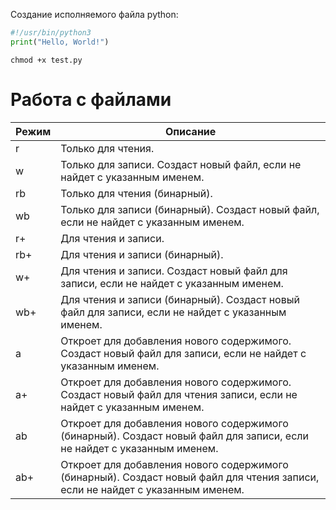 Создание исполняемого файла python:
```python
#!/usr/bin/python3
print("Hello, World!")
```

```
chmod +x test.py
```

# Работа с файлами
| Режим | Описание                                                                                                                       |
| ----- | ------------------------------------------------------------------------------------------------------------------------------ |
| r     | Только для чтения.                                                                                                             |
| w     | Только для записи. Создаст новый файл, если не найдет с указанным именем.                                                      |
| rb    | Только для чтения (бинарный).                                                                                                  |
| wb    | Только для записи (бинарный). Создаст новый файл, если не найдет с указанным именем.                                           |
| r+    | Для чтения и записи.                                                                                                           |
| rb+   | Для чтения и записи (бинарный).                                                                                                |
| w+    | Для чтения и записи. Создаст новый файл для записи, если не найдет с указанным именем.                                         |
| wb+   | Для чтения и записи (бинарный). Создаст новый файл для записи, если не найдет с указанным именем.                              |
| a     | Откроет для добавления нового содержимого. Создаст новый файл для записи, если не найдет с указанным именем.                   |
| a+    | Откроет для добавления нового содержимого. Создаст новый файл для чтения записи, если не найдет с указанным именем.            |
| ab    | Откроет для добавления нового содержимого (бинарный). Создаст новый файл для записи, если не найдет с указанным именем.        |
| ab+   | Откроет для добавления нового содержимого (бинарный). Создаст новый файл для чтения записи, если не найдет с указанным именем. |

